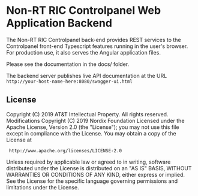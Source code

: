 # Non-RT RIC Controlpanel Web Application Backend

The Non-RT RIC Controlpanel back-end provides REST services to the Controlpanel
front-end Typescript features running in the user's browser.  For
production use, it also serves the Angular application files.

Please see the documentation in the docs/ folder.

The backend server publishes live API documentation at the
URL `http://your-host-name-here:8080/swagger-ui.html`

## License

Copyright (C) 2019 AT&T Intellectual Property. All rights reserved.
Modifications Copyright (C) 2019 Nordix Foundation
Licensed under the Apache License, Version 2.0 (the "License");
you may not use this file except in compliance with the License.
You may obtain a copy of the License at

     http://www.apache.org/licenses/LICENSE-2.0

Unless required by applicable law or agreed to in writing, software
distributed under the License is distributed on an "AS IS" BASIS,
WITHOUT WARRANTIES OR CONDITIONS OF ANY KIND, either express or implied.
See the License for the specific language governing permissions and
limitations under the License.
